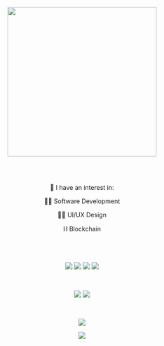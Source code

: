 <p align="center">
  <a src="https://c.tenor.com/kG2z0YW11BUAAAAC/itachi.gif">
    <img src="https://user-images.githubusercontent.com/35894743/153888463-3aeca3cc-e827-49b5-b5b3-11dbc81407db.gif" width="340" />
  </a>
</p>
 
<br><br>

<p align="center" size="6">📖 I have an interest in:</p>

<p align="center">👨‍💻 Software Development</p>

<p align="center">👨‍🎨 UI/UX Design</p>

<p align="center">⛓ Blockchain</p>

<br><br>

<p align="center">
  <img src="https://img.shields.io/badge/HTML5-E34F26?style=for-the-badge&logo=html5&logoColor=white" />
  <img src="https://img.shields.io/badge/CSS3-1572B6?style=for-the-badge&logo=css3&logoColor=white" />
  <img src="https://img.shields.io/badge/JavaScript-323330?style=for-the-badge&logo=javascript&logoColor=F7DF1E" />
  <img src="https://img.shields.io/badge/React-20232A?style=for-the-badge&logo=react&logoColor=61DAFB" />
</p>

<br>

<p align="center">
  <img src="https://img.shields.io/badge/Node.js-339933?style=for-the-badge&logo=nodedotjs&logoColor=white" />
  <img src="https://img.shields.io/badge/Express.js-000000?style=for-the-badge&logo=express&logoColor=white" />
</p>

<br>

<p align="center">
  <img src="https://img.shields.io/badge/MySQL-005C84?style=for-the-badge&logo=mysql&logoColor=white" />
</p>

<p align="center">
  <a src="https://www.linkedin.com/in/marcusl-s/"><img src="https://img.shields.io/badge/LinkedIn-0077B5?style=for-the-badge&logo=linkedin&logoColor=white"/></a>
</p>
